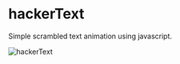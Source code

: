 # hackerText

Simple scrambled text animation using javascript.

![hackerText](https://i.ibb.co/z79WCtX/hacker-Text.png)
